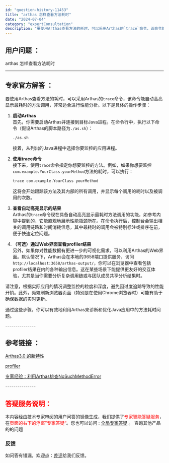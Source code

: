 ```yaml
---
id: "question-history-11453"
title: "arthas 怎样查看方法耗时"
date: "2024-07-04"
category: "expertConsultation"
description: "要使用Arthas查看方法的耗时，可以采用Arthas的`trace`命令，该命令能自动高亮显示最耗时的方法调用，非常适合进行性能分析。以下是具体的操作步骤：1. **启动Arthas**     首先，你需要启动Arthas并连接到目标Java进程。在命令行中，执行以下命令（假设Arthas的脚本"
---
```


## 用户问题 ：

arthas 怎样查看方法耗时

---

## 专家官方解答 ：

要使用Arthas查看方法的耗时，可以采用Arthas的`trace`命令，该命令能自动高亮显示最耗时的方法调用，非常适合进行性能分析。以下是具体的操作步骤：

1. **启动Arthas**  
   首先，你需要启动Arthas并连接到目标Java进程。在命令行中，执行以下命令（假设Arthas的脚本路径为`./as.sh`）：

   ```bash
   ./as.sh
   ```

   接着，从列出的Java进程中选择你要监控的应用进程。

2. **使用trace命令**  
   接下来，使用`trace`命令指定你想要监控的方法。例如，如果你想要监控`com.example.YourClass.yourMethod`方法的耗时，可以执行：

   ```bash
   trace com.example.YourClass yourMethod
   ```

   这将会开始跟踪该方法及其内部的所有调用，并显示每个调用的耗时以及被调用的次数。

3. **查看自动高亮显示的结果**  
   Arthas的`trace`命令现在具备自动高亮显示最耗时方法调用的功能，如参考内容中提到的，它能直观地展示性能瓶颈所在。在命令执行后，控制台会输出相关的调用链路和时间消耗信息，其中最耗时的调用会被特别标注或排序在前，便于快速定位问题。

4. **（可选）通过Web界面查看profiler结果**  
   另外，如果你对性能数据有更进一步的可视化需求，可以利用Arthas的Web界面。默认情况下，Arthas会在本地的3658端口提供服务，访问`http://localhost:3658/arthas-output/`，你可以在浏览器中查看包括profiler结果在内的各种输出信息。这在某些场景下能提供更友好的交互体验，尤其是当你需要分析复杂调用链或与团队成员共享分析结果时。

请注意，根据实际应用的情况调整监控的粒度和深度，避免因过度追踪导致的性能开销。此外，频繁刷新浏览器页面（特别是在使用Chrome浏览器时）可能有助于确保数据的实时更新。

通过这些步骤，你可以有效地利用Arthas来诊断和优化Java应用中的方法耗时问题。

<font color="#949494">---------------</font>

## 参考链接 ：

[Arthas3.0 的新特性](../arthas3.md)

[profiler](../profiler.md)

[专家经验：利用Arthas排查NoSuchMethodError](./user-question-history14763.md)

<font color="#949494">---------------</font>

## <font color="#FF0000">答疑服务说明：</font>

本内容经由技术专家审阅的用户问答的镜像生成，我们提供了<font color="#FF0000">专家智能答疑服务</font>，在<font color="#FF0000">页面的右下的浮窗”专家答疑“</font>。您也可以访问 : [全局专家答疑](https://answer.opensource.alibaba.com/docs/intro) 。 咨询其他产品的的问题

### 反馈

如问答有错漏，欢迎点：[差评](https://ai.nacos.io/user/feedbackByEnhancerGradePOJOID?enhancerGradePOJOId=16047)给我们反馈。
